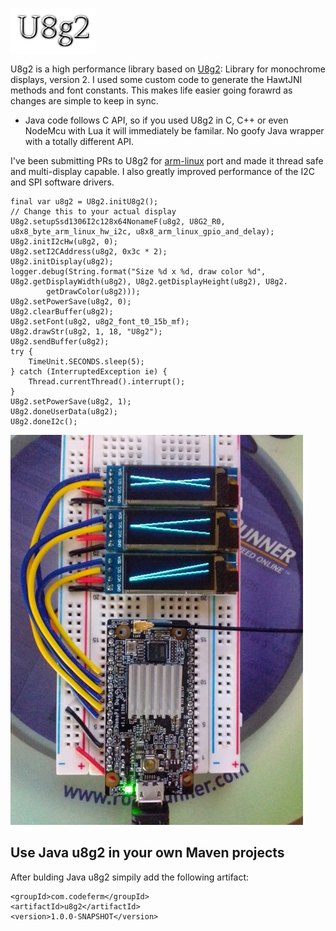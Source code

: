 ![Title](images/title.png)

U8g2 is a high performance library based on [U8g2](https://github.com/olikraus/u8g2): Library for monochrome displays, version 2.
I used some custom code to generate the HawtJNI methods and font constants.
This makes life easier going forawrd as changes are simple to keep in sync.
* Java code follows C API, so if you used U8g2 in C, C++ or even NodeMcu with Lua it
will immediately be familar. No goofy Java wrapper with a totally different API.

I've been submitting PRs to U8g2 for
[arm-linux](https://github.com/olikraus/u8g2/tree/master/sys/arm-linux) port and
made it thread safe and multi-display capable. I also greatly improved
performance of the I2C and SPI software drivers. 

```
final var u8g2 = U8g2.initU8g2();
// Change this to your actual display
U8g2.setupSsd1306I2c128x64NonameF(u8g2, U8G2_R0, u8x8_byte_arm_linux_hw_i2c, u8x8_arm_linux_gpio_and_delay);
U8g2.initI2cHw(u8g2, 0);
U8g2.setI2CAddress(u8g2, 0x3c * 2);
U8g2.initDisplay(u8g2);
logger.debug(String.format("Size %d x %d, draw color %d", U8g2.getDisplayWidth(u8g2), U8g2.getDisplayHeight(u8g2), U8g2.
        getDrawColor(u8g2)));
U8g2.setPowerSave(u8g2, 0);
U8g2.clearBuffer(u8g2);
U8g2.setFont(u8g2, u8g2_font_t0_15b_mf);
U8g2.drawStr(u8g2, 1, 18, "U8g2");
U8g2.sendBuffer(u8g2);
try {
    TimeUnit.SECONDS.sleep(5);
} catch (InterruptedException ie) {
    Thread.currentThread().interrupt();
}
U8g2.setPowerSave(u8g2, 1);
U8g2.doneUserData(u8g2);
U8g2.doneI2c();
```

![Duo tith 3 displays](images/duo.jpg)

## Use Java u8g2 in your own Maven projects
After bulding Java u8g2 simpily add the following artifact:
```
<groupId>com.codeferm</groupId>
<artifactId>u8g2</artifactId>
<version>1.0.0-SNAPSHOT</version>
```
